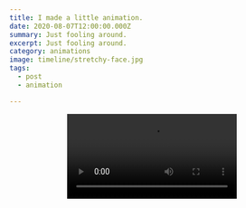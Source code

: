 ```yaml
--- 
title: I made a little animation.
date: 2020-08-07T12:00:00.000Z
summary: Just fooling around.
excerpt: Just fooling around.
category: animations
image: timeline/stretchy-face.jpg
tags:
  - post 
  - animation

---
```


<div style="width: 100%; text-align: center;">
<video controls loop>
  <source type="video/mp4" src="/static/img/animations/mp4s/stretchy-face.mp4"></source>
  <p>Your browser does not support the video element.</p>
</video>
</div>